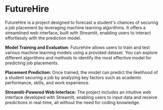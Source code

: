# FutureHire
FutureHire is a project designed to forecast a student's chances of securing a job placement by leveraging machine learning algorithms. It offers a streamlined web interface, built with Streamlit, enabling users to interact effortlessly with the prediction model.

**Model Training and Evaluation**: Futurehire allows users to train and test various machine learning models using a provided dataset. You can explore different algorithms and methods to identify the most effective model for predicting job placements.

**Placement Prediction:** Once trained, the model can predict the likelihood of a student securing a job by analyzing key factors such as academic performance, skills, and work experience.

**Streamlit-Powered Web Interface:** The project includes an intuitive web interface developed with Streamlit, enabling users to input data and receive predictions in real-time, all without the need for coding knowledge.

